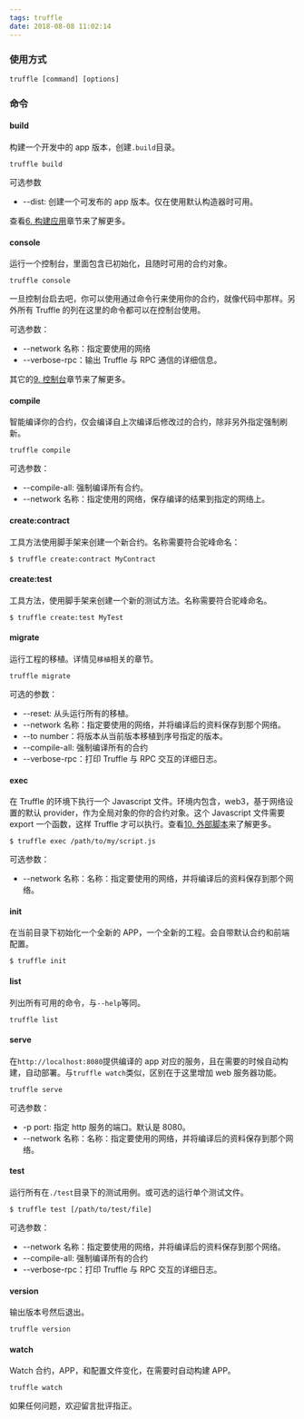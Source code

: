 ```yaml
---
tags: truffle
date: 2018-08-08 11:02:14
---
```


### 使用方式

```
truffle [command] [options]
```

### 命令

#### build

构建一个开发中的 app 版本，创建`.build`目录。

```
truffle build
```

可选参数

- --dist: 创建一个可发布的 app 版本。仅在使用默认构造器时可用。

查看[6. 构建应用](http://truffle.tryblockchain.org/Truffle-build-%E9%BB%98%E8%AE%A4%E6%9E%84%E5%BB%BA%E5%99%A8.html)章节来了解更多。

#### console

运行一个控制台，里面包含已初始化，且随时可用的合约对象。

```
truffle console
```

一旦控制台启去吧，你可以使用通过命令行来使用你的合约，就像代码中那样。另外所有 Truffle 的列在这里的命令都可以在控制台使用。

可选参数：

- --network 名称：指定要使用的网络
- --verbose-rpc：输出 Truffle 与 RPC 通信的详细信息。

其它的[9. 控制台](http://truffle.tryblockchain.org/Truffle-UsingTheConsole-%E4%BD%BF%E7%94%A8%E6%8E%A7%E5%88%B6%E5%8F%B0.html)章节来了解更多。

#### compile

智能编译你的合约，仅会编译自上次编译后修改过的合约，除非另外指定强制刷新。

```
truffle compile
```

可选参数：

- --compile-all: 强制编译所有合约。
- --network 名称：指定使用的网络，保存编译的结果到指定的网络上。

#### create:contract

工具方法使用脚手架来创建一个新合约。名称需要符合驼峰命名：

```
$ truffle create:contract MyContract
```

#### create:test

工具方法，使用脚手架来创建一个新的测试方法。名称需要符合驼峰命名。

```
$ truffle create:test MyTest
```

#### migrate

运行工程的移植。详情见`移植`相关的章节。

```
truffle migrate
```

可选的参数：

- --reset: 从头运行所有的移植。
- --network 名称：指定要使用的网络，并将编译后的资料保存到那个网络。
- --to number：将版本从当前版本移植到序号指定的版本。
- --compile-all: 强制编译所有的合约
- --verbose-rpc：打印 Truffle 与 RPC 交互的详细日志。

#### exec

在 Truffle 的环境下执行一个 Javascript 文件。环境内包含，web3，基于网络设置的默认 provider，作为全局对象的你的合约对象。这个 Javascript 文件需要 export 一个函数，这样 Truffle 才可以执行。查看[10. 外部脚本](http://truffle.tryblockchain.org/Truffle-WrtingExternalScripts-%E5%A4%96%E9%83%A8%E8%84%9A%E6%9C%AC.html)来了解更多。

```
$ truffle exec /path/to/my/script.js
```

可选参数：

- --network 名称：名称：指定要使用的网络，并将编译后的资料保存到那个网络。

#### init

在当前目录下初始化一个全新的 APP，一个全新的工程。会自带默认合约和前端配置。

```
$ truffle init
```

#### list

列出所有可用的命令，与`--help`等同。

```
truffle list
```

#### serve

在`http://localhost:8080`提供编译的 app 对应的服务，且在需要的时候自动构建，自动部署。与`truffle watch`类似，区别在于这里增加 web 服务器功能。

```
truffle serve
```

可选参数：

- -p port: 指定 http 服务的端口。默认是 8080。
- --network 名称：名称：指定要使用的网络，并将编译后的资料保存到那个网络。

#### test

运行所有在`./test`目录下的测试用例。或可选的运行单个测试文件。

```
$ truffle test [/path/to/test/file]
```

可选参数：

- --network 名称：指定要使用的网络，并将编译后的资料保存到那个网络。
- --compile-all: 强制编译所有的合约
- --verbose-rpc：打印 Truffle 与 RPC 交互的详细日志。

#### version

输出版本号然后退出。

```
truffle version
```

#### watch

Watch 合约，APP，和配置文件变化，在需要时自动构建 APP。

```
truffle watch
```

如果任何问题，欢迎留言批评指正。
